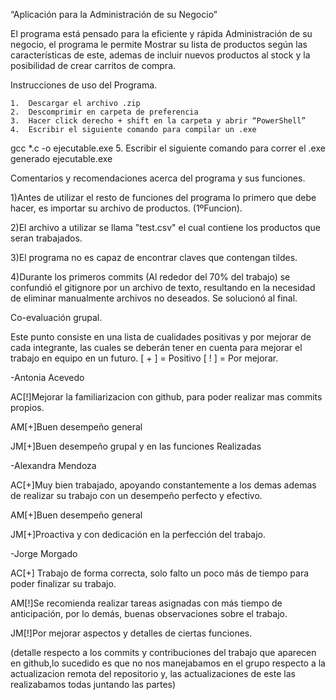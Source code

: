  “Aplicación para la Administración de su Negocio”

El programa está pensado para la eficiente y rápida Administración de su negocio, el programa le permite Mostrar su lista de productos según las características de este, ademas de incluir nuevos productos al stock y la posibilidad de crear carritos de compra.

Instrucciones de uso del Programa.

	1.	Descargar el archivo .zip
	2.	Descomprimir en carpeta de preferencia
	3.	Hacer click derecho + shift en la carpeta y abrir “PowerShell”
	4.	Escribir el siguiente comando para compilar un .exe
gcc *.c -o ejecutable.exe
	5.	Escribir el siguiente comando para correr el .exe generado
ejecutable.exe 


Comentarios y recomendaciones acerca del programa y sus funciones.


1)Antes de utilizar el resto de funciones del programa lo primero que debe hacer, es importar su archivo de productos. (1ºFuncion).

2)El archivo a utilizar se llama "test.csv" el cual contiene los productos que seran trabajados.

3)El programa no es capaz de encontrar claves que contengan tildes.

4)Durante los primeros commits (Al rededor del 70% del trabajo) se confundió el gitignore por un archivo de texto, resultando en
la necesidad de eliminar manualmente archivos no deseados. Se solucionó al final.


Co-evaluación grupal.

Este punto consiste en una lista de cualidades positivas y por mejorar de cada integrante, las cuales se deberán tener en cuenta para mejorar el trabajo en equipo en un futuro.
[ + ] = Positivo
[ ! ] = Por mejorar.




-Antonia Acevedo

AC[!]Mejorar la familiarizacion con github, para poder realizar mas commits propios.

AM[+]Buen desempeño general

JM[+]Buen desempeño grupal y en las funciones Realizadas

-Alexandra Mendoza

AC[+]Muy bien trabajado, apoyando constantemente a los demas ademas de realizar su trabajo con un desempeño perfecto y efectivo.

AM[+]Buen desempeño general

JM[+]Proactiva y con dedicación en la perfección del trabajo.

-Jorge Morgado

AC[+] Trabajo de forma correcta, solo falto un poco más de tiempo para poder finalizar su trabajo. 

AM[!]Se recomienda realizar tareas asignadas con más tiempo de anticipación, por lo demás, buenas observaciones sobre el trabajo.

JM[!]Por mejorar aspectos y detalles de ciertas funciones.

(detalle respecto a los commits y contribuciones del trabajo que aparecen en github,lo sucedido es que no nos manejabamos en el grupo respecto a la actualizacion remota del repositorio y, las actualizaciones de este las realizabamos todas juntando las partes)
